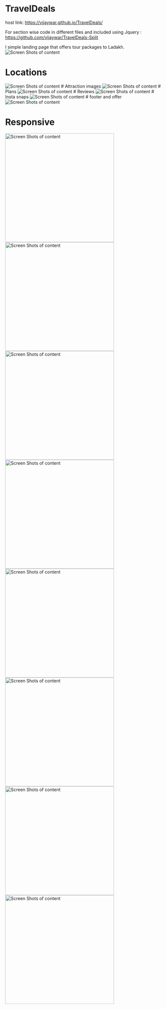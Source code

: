 # TravelDeals

host link:
https://vijaywar.github.io/TravelDeals/

For section wise code in different files and included using Jquery :<br>https://github.com/vijaywar/TravelDeals-Split

I simple landing page that offers tour packages to Ladakh.
<img src='./assets/readmeImg/w1.jpg' alt='Screen Shots of content'>
# Locations
<img src='./assets/readmeImg/W2.jpg' alt='Screen Shots of content'>
# Attraction images
<img src='./assets/readmeImg/W3.jpg' alt='Screen Shots of content'>
# Plans
<img src='./assets/readmeImg/w4.jpg' alt='Screen Shots of content'>
# Reviews
<img src='./assets/readmeImg/w5.jpg' alt='Screen Shots of content'>
# Insta snaps
<img src='./assets/readmeImg/w6.jpg' alt='Screen Shots of content'>
# footer and offer
<img src='./assets/readmeImg/w7.jpg' alt='Screen Shots of content'>

# Responsive
<img width='350px' src='./assets/readmeImg/m1.jpeg' alt='Screen Shots of content'>
<img width='350px' src='./assets/readmeImg/m2.jpeg' alt='Screen Shots of content'>
<img width='350px' src='./assets/readmeImg/m3.jpeg' alt='Screen Shots of content'>
<img  width='350px' src='./assets/readmeImg/m4.jpeg' alt='Screen Shots of content'>
<img width='350px' src='./assets/readmeImg/m5.jpeg' alt='Screen Shots of content'>
<img width='350px' src='./assets/readmeImg/m6.jpeg' alt='Screen Shots of content'>

<img width='350px' src='./assets/readmeImg/m7.jpeg' alt='Screen Shots of content'>

<img width='350px' src='./assets/readmeImg/m8.jpeg' alt='Screen Shots of content'>
